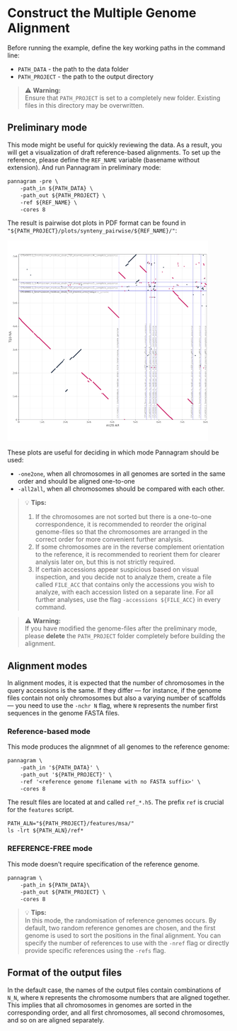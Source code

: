 
# Construct the Multiple Genome Alignment

Before running the example, define the key working paths in the command line:
- `PATH_DATA` - the path to the data folder
- `PATH_PROJECT` - the path to the output directory

> ⚠️ **Warning:**  
> Ensure that `PATH_PROJECT` is set to a completely new folder. Existing files in this directory may be overwritten.

## Preliminary mode

This mode might be useful for quickly reviewing the data.
As a result, you will get a visualization of draft reference-based alignments.
To set up the reference, please define the `REF_NAME` variable (basename without extension).
And run Pannagram in preliminary mode:
```shell
pannagram -pre \
    -path_in ${PATH_DATA} \
    -path_out ${PATH_PROJECT} \
    -ref ${REF_NAME} \
    -cores 8
```

The result is pairwise dot plots in PDF format can be found in `"${PATH_PROJECT}/plots/synteny_pairwise/${REF_NAME}/"`:

<img
    src="images/pre1.png"
    style="width: 90%; object-fit: cover;"
/>



These plots are useful for deciding in which mode Pannagram should be used:
- `-one2one`, when all chromosomes in all genomes are sorted in the same order and should be aligned one-to-one
- `-all2all`, when all chromosomes should be compared with each other.

> 💡 **Tips:**  
> 1. If the chromosomes are not sorted but there is a one-to-one correspondence, it is recommended to reorder the original genome-files so that the chromosomes are arranged in the correct order for more convenient further analysis.
> 2. If some chromosomes are in the reverse complement orientation to the reference, it is recommended to reorient them for clearer analysis later on, but this is not strictly required.
> 3. If certain accessions appear suspicious based on visual inspection, and you decide not to analyze them, create a file called `FILE_ACC` that contains only the accessions you wish to analyze, with each accession listed on a separate line. For all further analyses, use the flag `-accessions ${FILE_ACC}` in every command.

> ⚠️ **Warning:**  
> If you have modified the genome-files after the preliminary mode, please **delete** the `PATH_PROJECT` folder completely before building the alignment.

## Alignment modes

In alignment modes, it is expected that the number of chromosomes in the query accessions is the same. 
If they differ — for instance, if the genome files contain not only chromosomes but also a varying number of scaffolds — you need to use the `-nchr N` flag, where `N` represents the number first sequences in the genome FASTA files.

### Reference-based mode

This mode produces the alignmnet of all genomes to the reference genome:
```shell
pannagram \
    -path_in '${PATH_DATA}' \
    -path_out '${PATH_PROJECT}' \
    -ref '<reference genome filename with no FASTA suffix>' \
    -cores 8
```

The result files are located at and called `ref_*.h5`. The prefix `ref` is crucial for the `features` script.
```
PATH_ALN="${PATH_PROJECT}/features/msa/"
ls -lrt ${PATH_ALN}/ref*
```

### REFERENCE-FREE mode

This mode doesn't require specification of the reference genome.
```shell
pannagram \
    -path_in ${PATH_DATA}\
    -path_out ${PATH_PROJECT} \
    -cores 8
```

> 💡 **Tips:**  
> In this mode, the randomisation of reference genomes occurs.
> By default, two random reference genomes are chosen, and the first genome is used to sort the positions in the final alignment.
> You can specify the number of references to use with the `-nref` flag or directly provide specific references using the `-refs` flag.

## Format of the output files

In the default case, the names of the output files contain combinations of `N_N`, where `N` represents the chromosome numbers that are aligned together. 
This implies that all chromosomes in genomes are sorted in the corresponding order, and all first chromosomes, all second chromosomes, and so on are aligned separately.
